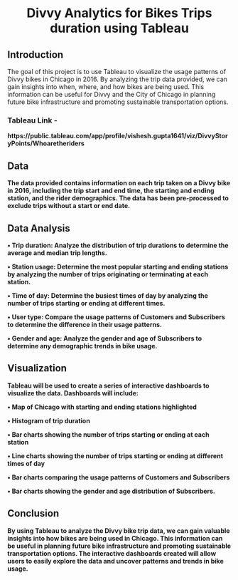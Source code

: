 # <p align="center">Divvy Analytics for Bikes Trips duration using Tableau </p>

## Introduction

The goal of this project is to use Tableau to visualize the usage patterns of Divvy bikes in Chicago in 2016. By analyzing the trip data provided, we can gain insights into when, where, and how bikes are being used. This information can be useful for Divvy and the City of Chicago in planning future bike infrastructure and promoting sustainable transportation options.

### Tableau Link - 
<b>
https://public.tableau.com/app/profile/vishesh.gupta1641/viz/DivvyStoryPoints/Whoaretheriders

## Data

The data provided contains information on each trip taken on a Divvy bike in 2016, including the trip start and end time, the starting and ending station, and the rider demographics. The data has been pre-processed to exclude trips without a start or end date.

## Data Analysis

• Trip duration: Analyze the distribution of trip durations to determine the average and median trip lengths.

• Station usage: Determine the most popular starting and ending stations by analyzing the number of trips originating or terminating at each station.

• Time of day: Determine the busiest times of day by analyzing the number of trips starting or ending at different times.

• User type: Compare the usage patterns of Customers and Subscribers to determine the difference in their usage patterns.

• Gender and age: Analyze the gender and age of Subscribers to determine any demographic trends in bike usage.

## Visualization

Tableau will be used to create a series of interactive dashboards to visualize the data. Dashboards will include:

• Map of Chicago with starting and ending stations highlighted

• Histogram of trip duration

• Bar charts showing the number of trips starting or ending at each station

• Line charts showing the number of trips starting or ending at different times of day

• Bar charts comparing the usage patterns of Customers and Subscribers

• Bar charts showing the gender and age distribution of Subscribers.

## Conclusion

By using Tableau to analyze the Divvy bike trip data, we can gain valuable insights into how bikes are being used in Chicago. This information can be useful in planning future bike infrastructure and promoting sustainable transportation options. The interactive dashboards created will allow users to easily explore the data and uncover patterns and trends in bike usage.
